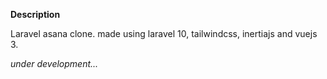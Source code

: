 **Description**

Laravel asana clone. made using laravel 10, tailwindcss, inertiajs and vuejs 3.

_under development..._
